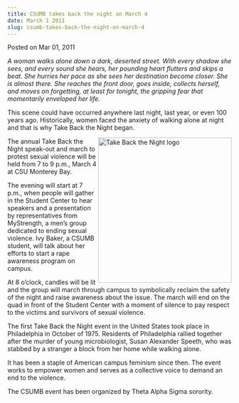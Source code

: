 ```yaml
---
title: CSUMB takes back the night on March 4
date: March 1 2011
slug: csumb-takes-back-the-night-on-march-4
---
```





<span class="date">Posted on Mar 01, 2011    </span>
<p><em>A woman walks alone down a dark, deserted street. With every
shadow she sees, and every sound she hears, her pounding heart
flutters and skips a beat. She hurries her pace as she sees her
destination become closer. She is almost there. She reaches the
front door, goes inside, collects herself, and moves on forgetting,
at least for tonight, the gripping fear that momentarily enveloped
her life.</em></p>
<p>This scene could have occurred anywhere last night, last year,
or even 100 years ago. Historically, women faced the anxiety of
walking alone at night and that is why Take Back the Night
began.</p>
<p><img alt="Take Back the Night logo" src="http://news.csumb.edu/sites/default/files/65/attachments/news/images/tbtn_logo.jpg" style="float:right; width:300px; height:327px">The annual Take
Back the Night speak-out and march to protest sexual violence will
be held from 7 to 9 p.m., March 4 at CSU Monterey Bay.</img></p>
<p>The evening will start at 7 p.m., when people will gather in the
Student Center to hear speakers and a presentation by
representatives from MyStrength, a men&#x2019;s group dedicated to ending
sexual violence. Ivy Baker, a CSUMB student, will talk about her
efforts to start a rape awareness program on campus.</p>
<p>At 8 o&#x2019;clock, candles will be lit and the group will march
through campus to symbolically reclaim the safety of the night and
raise awareness about the issue. The march will end on the quad in
front of the Student Center with a moment of silence to pay respect
to the victims and survivors of sexual violence.</p>
<p>The first Take Back the Night event in the United States took
place in Philadelphia in October of 1975. Residents of Philadelphia
rallied together after the murder of young microbiologist, Susan
Alexander Speeth, who was stabbed by a stranger a block from her
home while walking alone.</p>
<p>It has been a staple of American campus feminism since then. The
event works to empower women and serves as a collective voice to
demand an end to the violence.</p>
<p>The CSUMB event has been organized by Theta Alpha Sigma
sorority.<br>
&#xA0;</br></p>






